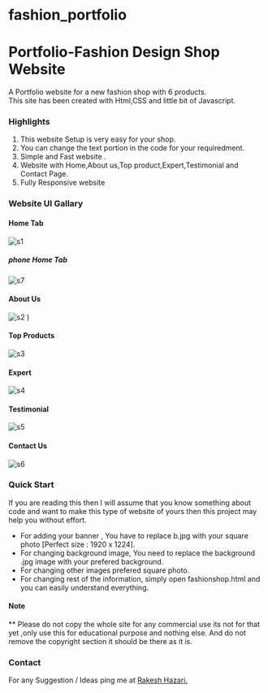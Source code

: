 # fashion_portfolio
# Portfolio-Fashion Design Shop Website
A Portfolio website for a new fashion shop with 6 products.
    <br>This site has been created with Html,CSS and little bit of Javascript.

### Highlights
1. This website Setup is very easy for your shop.
2. You can change the text portion in the code for your requiredment.
3. Simple and Fast website .
4. Website with Home,About us,Top product,Expert,Testimonial and Contact Page.
5. Fully Responsive website 

### Website UI Gallary
#### Home Tab
![s1](https://user-images.githubusercontent.com/74910093/128606832-b1422a55-cd9a-4d37-8f3a-9e9cb553d9cc.jpg)

##### phone Home Tab
![s7](https://user-images.githubusercontent.com/74910093/128606844-828d86eb-0c0a-4676-a33e-a834e3f59b37.jpg)


#### About Us
![s2](https://user-images.githubusercontent.com/74910093/128606885-6339e255-be15-4de6-b58c-1e7e757bdb8c.jpg)
)

#### Top Products
![s3](https://user-images.githubusercontent.com/74910093/128606878-73bd04bc-2b8a-41a5-a4b3-be9b1fb9c3f7.jpg)


#### Expert
![s4](https://user-images.githubusercontent.com/74910093/128606860-73562d3c-2f4d-4523-bca8-d96ff3a27049.jpg)


#### Testimonial
![s5](https://user-images.githubusercontent.com/74910093/128606855-e00b9379-1581-4c5f-ab04-8672b44d42a6.jpg)


#### Contact Us
![s6](https://user-images.githubusercontent.com/74910093/128606851-6209b819-475f-49e7-9766-5408c416a781.jpg)


### Quick Start
If you are reading this then I will assume that you know something about code and want to make this type of website of yours then this project may help you  without effort.
- For adding your banner , You have to replace b.jpg with your square photo [Perfect size : 1920 x 1224].
- For changing background image, You need to replace the background .jpg image with your prefered background.
- For changing other images prefered square photo.
- For changing rest of the information, simply open fashionshop.html and you can easily understand everything.

#### Note
** Please do not copy the whole site for any commercial use its not for that yet ,only use this for educational purpose and nothing else. And do not remove the copyright section it should be there as it is.


### Contact

For any Suggestion / Ideas ping me at [Rakesh Hazari.](https://www.linkedin.com/in/rakesh-hazari-04914a1b0)
